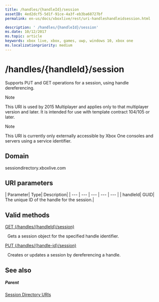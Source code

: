 ```yaml
---
title: /handles/{handleId}/session
assetID: 4ed2dcf5-5d1f-91ce-4a3f-eb3ba68727bf
permalink: en-us/docs/xboxlive/rest/uri-handleshandleidsession.html

description: ' /handles/{handleId}/session'
ms.date: 10/12/2017
ms.topic: article
keywords: xbox live, xbox, games, uwp, windows 10, xbox one
ms.localizationpriority: medium
---
```

# /handles/{handleId}/session
Supports PUT and GET operations for a session, using handle dereferencing. 

> [!NOTE] 
> This URI is used by 2015 Multiplayer and applies only to that multiplayer version and later. It is intended for use with template contract 104/105 or later.  

 

> [!NOTE] 
> This URI is currently only externally accessible by Xbox One consoles and servers using a service identifier.  

 
<a id="ID4ES"></a>

 
## Domain
sessiondirectory.xboxlive.com  
<a id="ID4EX"></a>

 
## URI parameters
 
| Parameter| Type| Description| 
| --- | --- | --- | --- | --- | 
| handleId| GUID| The unique ID of the handle for the session.| 
  
<a id="ID4ESB"></a>

 
## Valid methods

[GET (/handles/{handleId}/session)](uri-handleshandleidsessionget.md)

&nbsp;&nbsp;Gets a session object for the specified handle identifier. 

[PUT (/handles/{handle-id}/session)](uri-handleshandleidsessionput.md)

&nbsp;&nbsp;Creates or updates a session by dereferencing a handle.
 
<a id="ID4E6B"></a>

 
## See also
 
<a id="ID4EBC"></a>

 
##### Parent 

[Session Directory URIs](atoc-reference-sessiondirectory.md)

   